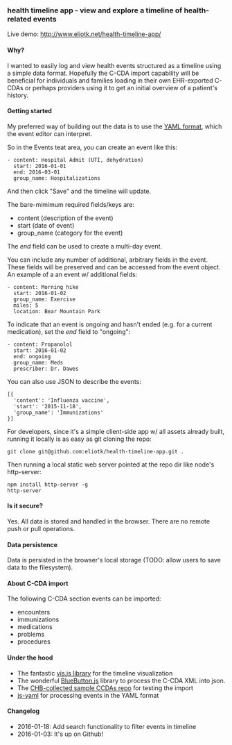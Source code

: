 ### health timeline app - view and explore a timeline of health-related events

Live demo: http://www.eliotk.net/health-timeline-app/

#### Why?

I wanted to easily log and view health events structured as a timeline using a simple data format. Hopefully the C-CDA import capability will be beneficial for individuals and families loading in their own EHR-exported C-CDAs or perhaps providers using it to get an initial overview of a patient's history.

#### Getting started

My preferred way of building out the data is to use the [YAML format](http://www.yaml.org/start.html), which the event editor can interpret.

So in the Events teat area, you can create an event like this:

```
- content: Hospital Admit (UTI, dehydration)
  start: 2016-01-01
  end: 2016-03-01
  group_name: Hospitalizations
```

And then click "Save" and the timeline will update.

The bare-mimimum required fields/keys are:

* content (description of the event)
* start (date of event)
* group_name (category for the event)

The *end* field can be used to create a multi-day event.

You can include any number of additional, arbitrary fields in the event. These fields will be preserved and can be accessed from the event object. An example of a an event w/ additional fields:

```
- content: Morning hike
  start: 2016-01-02
  group_name: Exercise
  miles: 5
  location: Bear Mountain Park
```

To indicate that an event is ongoing and hasn't ended (e.g. for a current medication), set the *end* field to "ongoing":

```
- content: Propanolol
  start: 2016-01-02
  end: ongoing
  group_name: Meds
  prescriber: Dr. Dawes
```

You can also use JSON to describe the events:

```
[{
  'content': 'Influenza vaccine',
  'start': '2015-11-18',
  'group_name': 'Immunizations'
}]
```

For developers, since it's a simple client-side app w/ all assets already built, running it locally
is as easy as git cloning the repo:

`git clone git@github.com:eliotk/health-timeline-app.git .`

Then running a local static web server pointed at the repo dir like node's http-server:

```
npm install http-server -g
http-server
```

#### Is it secure?

Yes. All data is stored and handled in the browser. There are no remote push or pull operations.

#### Data persistence

Data is persisted in the browser's local storage (TODO: allow users to save data to the filesystem).

#### About C-CDA import

The following C-CDA section events can be imported:

* encounters
* immunizations
* medications
* problems
* procedures

#### Under the hood

* The fantastic [vis.js library](http://visjs.org/) for the timeline visualization
* The wonderful [BlueButton.js](bluebuttonjs.com) library to process the C-CDA XML into json.
* The [CHB-collected sample CCDAs repo](https://github.com/chb/sample_ccdas) for testing the import
* [js-yaml](https://github.com/nodeca/js-yaml) for processing events in the YAML format

#### Changelog

* 2016-01-18: Add search functionality to filter events in timeline
* 2016-01-03: It's up on Github!
